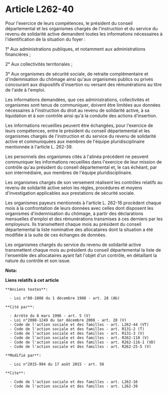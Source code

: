 # Article L262-40

Pour l'exercice de leurs compétences, le président du conseil départemental et les organismes chargés de l'instruction et du
service du revenu de solidarité active demandent toutes les informations nécessaires à l'identification de la situation du
foyer : 

1° Aux administrations publiques, et notamment aux administrations financières ; 

2° Aux collectivités territoriales ; 

3° Aux organismes de sécurité sociale, de retraite complémentaire et d'indemnisation du chômage ainsi qu'aux organismes
publics ou privés concourant aux dispositifs d'insertion ou versant des rémunérations au titre de l'aide à l'emploi. 

Les informations demandées, que ces administrations, collectivités et organismes sont tenus de communiquer, doivent être
limitées aux données nécessaires à l'instruction du droit au revenu de solidarité active, à sa liquidation et à son contrôle
ainsi qu'à la conduite des actions d'insertion. 

Les informations recueillies peuvent être échangées, pour l'exercice de leurs compétences, entre le président du conseil
départemental et les organismes chargés de l'instruction et du service du revenu de solidarité active et communiquées aux
membres de l'équipe pluridisciplinaire mentionnée à l'article L. 262-39. 

Les personnels des organismes cités à l'alinéa précédent ne peuvent communiquer les informations recueillies dans l'exercice
de leur mission de contrôle qu'au président du conseil départemental et, le cas échéant, par son intermédiaire, aux membres
de l'équipe pluridisciplinaire. 

Les organismes chargés de son versement réalisent les contrôles relatifs au revenu de solidarité active selon les règles,
procédures et moyens d'investigation applicables aux prestations de sécurité sociale. 

Les organismes payeurs mentionnés à l'article L. 262-16 procèdent chaque mois à la confrontation de leurs données avec celles
dont disposent les organismes d'indemnisation du chômage, à partir des déclarations mensuelles d'emploi et des rémunérations
transmises à ces derniers par les employeurs. Ils transmettent chaque mois au président du conseil départemental la liste
nominative des allocataires dont la situation a été modifiée à la suite de ces échanges de données. 

Les organismes chargés du service du revenu de solidarité active transmettent chaque mois au président du conseil
départemental la liste de l'ensemble des allocataires ayant fait l'objet d'un contrôle, en détaillant la nature du contrôle
et son issue.

**Nota:**



**Liens relatifs à cet article**

	**Anciens textes**:

	  - Loi n°88-1088 du 1 décembre 1988 - art. 28 (Ab)

	**Cité par**:

	  - Arrêté du 8 mars 1996 - art. 5 (V)
	  - Loi n°2008-1249 du 1er décembre 2008 - art. 28 (V)
	  - Code de l'action sociale et des familles - art. L262-44 (VT)
	  - Code de l'action sociale et des familles - art. R131-2 (T)
	  - Code de l'action sociale et des familles - art. R131-3 (V)
	  - Code de l'action sociale et des familles - art. R262-110 (V)
	  - Code de l'action sociale et des familles - art. R262-116-1 (VD)
	  - Code de l'action sociale et des familles - art. R262-25-5 (V)

	**Modifié par**:

	  - Loi n°2015-994 du 17 août 2015 - art. 58

	**Cite**:

	  - Code de l'action sociale et des familles - art. L262-16
	  - Code de l'action sociale et des familles - art. L262-39
